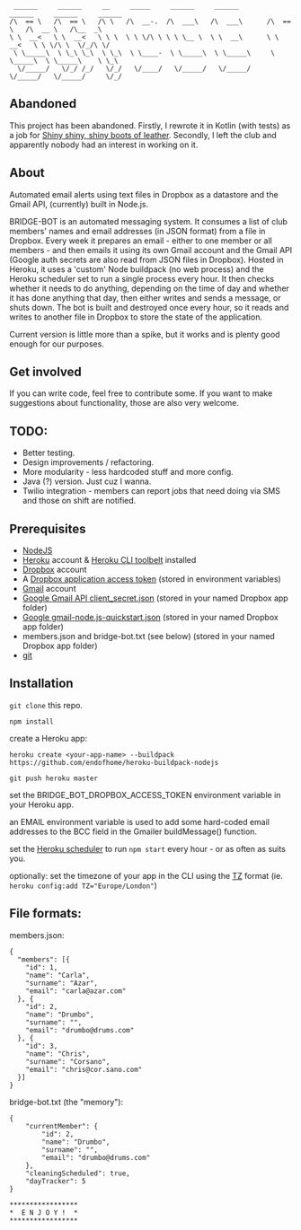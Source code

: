```
 ______     ______     __     _____     ______     ______        ______     ______     ______ 
/\  == \   /\  == \   /\ \   /\  __-.  /\  ___\   /\  ___\      /\  == \   /\  __ \   /\__  _\
\ \  __<   \ \  __<   \ \ \  \ \ \/\ \ \ \ \__ \  \ \  __\      \ \  __<   \ \ \/\ \  \/_/\ \/
 \ \_____\  \ \_\ \_\  \ \_\  \ \____-  \ \_____\  \ \_____\     \ \_____\  \ \_____\    \ \_\
  \/_____/   \/_/ /_/   \/_/   \/____/   \/_____/   \/_____/      \/_____/   \/_____/     \/_/

```
## Abandoned

This project has been abandoned. Firstly, I rewrote it in Kotlin (with tests) as a job for [Shiny shiny, shiny boots of leather](https://github.com/endofhome/shiny-shiny-shiny-boots-of-leather/tree/master/src/main/kotlin/jobs/CleaningRotaGmailerJob). Secondly, I left the club and apparently nobody had an interest in working on it. 


## About

Automated email alerts using text files in Dropbox as a datastore and the Gmail API, (currently) built in Node.js.

BRIDGE-BOT is an automated messaging system. It consumes a list of club members' names and email addresses (in JSON format) from a file in Dropbox. Every week it prepares an email - either to one member or all members - and then emails it using its own Gmail account and the Gmail API (Google auth secrets are also read from JSON files in Dropbox). Hosted in Heroku, it uses a 'custom' Node buildpack (no web process) and the Heroku scheduler set to run a single process every hour. It then checks whether it needs to do anything, depending on the time of day and whether it has done anything that day, then either writes and sends a message, or shuts down. The bot is built and destroyed once every hour, so it reads and writes to another file in Dropbox to store the state of the application.

Current version is little more than a spike, but it works and is plenty good enough for our purposes.


## Get involved

If you can write code, feel free to contribute some. 
If you want to make suggestions about functionality, those are also very welcome.


## TODO: 

* Better testing.
* Design improvements / refactoring.
* More modularity - less hardcoded stuff and more config.
* Java (?) version. Just cuz I wanna.
* Twilio integration - members can report jobs that need doing via SMS and those on shift are notified.


## Prerequisites

* [NodeJS](https://nodejs.org/en/)
* [Heroku](http://www.heroku.com) account & [Heroku CLI toolbelt](https://toolbelt.heroku.com/) installed
* [Dropbox](https://www.dropbox.com/) account 
* A [Dropbox application access token](https://www.dropbox.com/developers) (stored in environment variables)
* [Gmail](https://www.gmail.com) account
* [Google Gmail API client_secret.json](https://console.developers.google.com/flows/enableapi?apiid=gmail&pli=1) (stored in your named Dropbox app folder)
* [Google gmail-node.js-quickstart.json](https://console.developers.google.com/flows/enableapi?apiid=gmail&pli=1) (stored in your named Dropbox app folder)
* members.json and bridge-bot.txt (see below) (stored in your named Dropbox app folder)
* [git](https://git-scm.com/book/en/v2/Getting-Started-Installing-Git)


## Installation

``` git clone ``` this repo.

``` npm install ```

create a Heroku app:

``` heroku create <your-app-name> --buildpack https://github.com/endofhome/heroku-buildpack-nodejs ```

``` git push heroku master ```

set the BRIDGE_BOT_DROPBOX_ACCESS_TOKEN environment variable in your Heroku app.

an EMAIL environment variable is used to add some hard-coded email addresses to the BCC field in the Gmailer buildMessage() function.

set the [Heroku scheduler](https://elements.heroku.com/addons/scheduler) to run ``` npm start ``` every hour - or as often as suits you.

optionally: set the timezone of your app in the CLI using the [TZ](https://en.wikipedia.org/wiki/List_of_tz_database_time_zones) format (ie. ``` heroku config:add TZ="Europe/London" ```)


## File formats:

members.json:

```
{
  "members": [{
    "id": 1,
    "name": "Carla",
    "surname": "Azar",
    "email": "carla@azar.com"
  }, {
    "id": 2,
    "name": "Drumbo",
    "surname": "",
    "email": "drumbo@drums.com"
  }, {
    "id": 3,
    "name": "Chris",
    "surname": "Corsano",
    "email": "chris@cor.sano.com"
  }]
}
```

bridge-bot.txt (the "memory"):

```
{
    "currentMember": {
        "id": 2,
        "name": "Drumbo",
        "surname": "",
        "email": "drumbo@drums.com"
    },
    "cleaningScheduled": true,
    "dayTracker": 5
}
```
```
*****************
*  E N J O Y !  *
*****************
```
